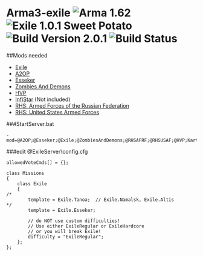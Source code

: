 # Arma3-exile ![Arma 1.62](https://img.shields.io/badge/Arma-1.62-blue.svg?style=plastic) ![Exile 1.0.1 Sweet Potato](https://img.shields.io/badge/Exile-1.0.1%20Sweet%20Potato-C72651.svg?style=plastic) ![Build Version 2.0.1](https://img.shields.io/badge/Build_Version-2.0.1-lightgrey.svg?style=plastic) ![Build Status](https://img.shields.io/badge/Build-Passing-brightgreen.svg?style=plastic)


##Mods needed

* [Exile](http://www.exilemod.com/)
* [A2OP](http://steamcommunity.com/sharedfiles/filedetails/?id=724594534)
* [Esseker](http://steamcommunity.com/sharedfiles/filedetails/?id=498101407)
* [Zombies And Demons](http://steamcommunity.com/sharedfiles/filedetails/?id=501966277)
* [HVP](http://www.omnicidal.com/hvp)
* [InfiStar](http://infistar.de) (Not included)
* [RHS: Armed Forces of the Russian Federation](http://www.rhsmods.org/mod/1)
* [RHS: United States Armed Forces](http://www.rhsmods.org/mod/2)

###StartServer.bat

```
-mod=@A2OP;@Esseker;@Exile;@ZombiesAndDemons;@RHSAFRF;@RHSUSAF;@HVP;Kart;Mark;Heli;expansion;
```

###edit @ExileServer\config.cfg

```
allowedVoteCmds[] = {};

class Missions
{
	class Exile
	{
/*
		template = Exile.Tanoa;  // Exile.Namalsk, Exile.Altis
*/
		template = Exile.Esseker;
		
		// do NOT use custom difficulties!
		// Use either ExileRegular or ExileHardcore
		// or you will break Exile!
		difficulty = "ExileRegular";
	}; 
};
```
